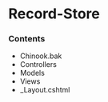# Record-Store
<h3>Contents</h3>
<ul><li>Chinook.bak</li>
  <li>Controllers</li>
  <li>Models</li>
  <li>Views</li>
  <li>_Layout.cshtml</li>
  
  
